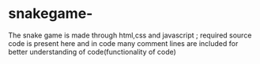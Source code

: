 # snakegame-
The snake game is made through html,css and javascript ;
required source code is present here and in code many comment lines are included for better understanding of code(functionality of code)

